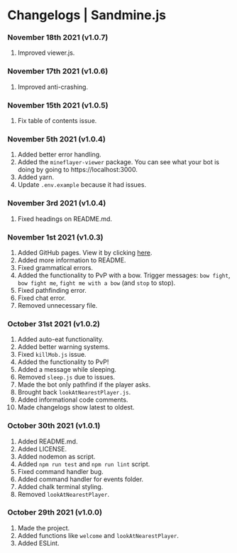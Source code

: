# Changelogs | Sandmine.js

### November 18th 2021 (v1.0.7)

1. Improved viewer.js.

### November 17th 2021 (v1.0.6)

1. Improved anti-crashing.

### November 15th 2021 (v1.0.5)

1. Fix table of contents issue.

### November 5th 2021 (v1.0.4)

1. Added better error handling.
2. Added the `mineflayer-viewer` package. You can see what your bot is doing by going to https://localhost:3000.
3. Added yarn.
4. Update `.env.example` because it had issues.

### November 3rd 2021 (v1.0.4)

1. Fixed headings on README.md.

### November 1st 2021 (v1.0.3)

1. Added GitHub pages. View it by clicking [here](https://spreehertz.github.io/Sandmine.js).
2. Added more information to README.
3. Fixed grammatical errors.
4. Added the functionality to PvP with a bow. Trigger messages: `bow fight`, `bow fight me`, `fight me with a bow` (and `stop` to stop).
5. Fixed pathfinding error.
6. Fixed chat error.
7. Removed unnecessary file. 

### October 31st 2021 (v1.0.2)

1. Added auto-eat functionality.
2. Added better warning systems.
3. Fixed `killMob.js` issue.
4. Added the functionality to PvP!
5. Added a message while sleeping.
6. Removed `sleep.js` due to issues.
7. Made the bot only pathfind if the player asks.
8. Brought back `lookAtNearestPlayer.js`.
9. Added informational code comments.
10. Made changelogs show latest to oldest.

### October 30th 2021 (v1.0.1)

1. Added README.md.
2. Added LICENSE.
3. Added nodemon as script.
4. Added `npm run test` and `npm run lint` script.
5. Fixed command handler bug.
6. Added command handler for events folder. 
7. Added chalk terminal styling.
8. Removed `lookAtNearestPlayer`.

### October 29th 2021 (v1.0.0)

1. Made the project.
2. Added functions like `welcome` and `lookAtNearestPlayer`.
3. Added ESLint.

